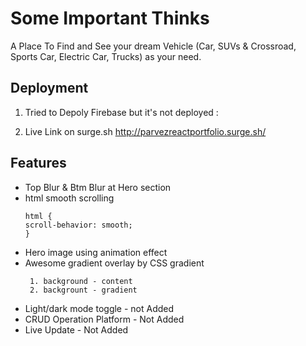 
# Some Important Thinks

A Place To Find and See your dream Vehicle (Car, SUVs & Crossroad, Sports Car, Electric Car, Trucks) as your need.
## Deployment

1. Tried to Depoly Firebase but it's not deployed : 


2. Live Link on surge.sh 
http://parvezreactportfolio.surge.sh/


## Features

- Top Blur & Btm Blur at Hero section
- html smooth scrolling
  ```
  html {
  scroll-behavior: smooth;
  }
  ```
- Hero image using animation effect
- Awesome gradient overlay by CSS gradient  
   ```
    1. background - content
    2. backgrount - gradient
   ```
- Light/dark mode toggle - not Added
- CRUD Operation Platform - Not Added
- Live Update - Not Added
